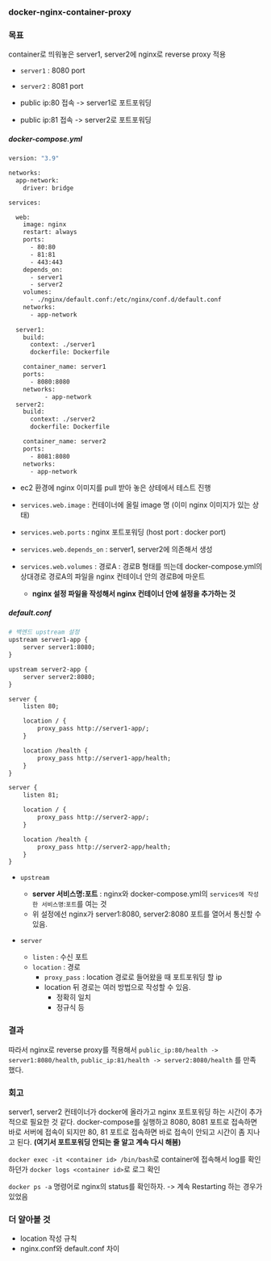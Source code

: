 ### docker-nginx-container-proxy



### 목표

container로 띄워놓은 server1, server2에 nginx로 reverse proxy 적용

- `server1` : 8080 port
- `server2` : 8081 port

- public ip:80 접속 -> server1로 포트포워딩
- public ip:81 접속 -> server2로 포트포워딩



##### docker-compose.yml

```dockerfile
version: "3.9"

networks:
  app-network:
    driver: bridge

services:

  web:
    image: nginx
    restart: always
    ports:
      - 80:80
      - 81:81
      - 443:443
    depends_on:
      - server1
      - server2
    volumes:
      - ./nginx/default.conf:/etc/nginx/conf.d/default.conf
    networks:
      - app-network
  
  server1:
    build:
      context: ./server1
      dockerfile: Dockerfile

    container_name: server1
    ports:
      - 8080:8080
    networks:
          - app-network
  server2:
    build:
      context: ./server2
      dockerfile: Dockerfile

    container_name: server2
    ports:
      - 8081:8080
    networks:
      - app-network
```

- ec2 환경에 nginx 이미지를 pull 받아 놓은 상테에서 테스트 진행
- `services.web.image` : 컨테이너에 올릴 image 명 (이미 nginx 이미지가 있는 상태)
- `services.web.ports` : nginx 포트포워딩 (host port : docker port)

- `services.web.depends_on` : server1, server2에 의존해서 생성
- `services.web.volumes` : 경로A : 경로B 형태를 띄는데 docker-compose.yml의 상대경로 경로A의 파일을 nginx 컨테이너 안의 경로B에 마운트
  - **nginx 설정 파일을 작성해서 nginx 컨테이너 안에 설정을 추가하는 것**



##### default.conf

```dockerfile
# 백엔드 upstream 설정
upstream server1-app {
    server server1:8080;
}

upstream server2-app {
    server server2:8080;
}

server {
    listen 80;

    location / {
        proxy_pass http://server1-app/;
    }

    location /health {
        proxy_pass http://server1-app/health;
    }
}

server {
    listen 81;

    location / {
        proxy_pass http://server2-app/;
    }

    location /health {
        proxy_pass http://server2-app/health;
    }
}
```

- `upstream`
  - **server 서비스명:포트** : nginx와 docker-compose.yml의 `services에 작성한 서비스명`:`포트`를 여는 것
  - 위 설정에선 nginx가 server1:8080, server2:8080 포트를 열어서 통신할 수 있음.

- `server`
  - `listen` : 수신 포트
  - `location` : 경로
    - `proxy_pass` : location 경로로 들어왔을 때 포트포워딩 할 ip
    - location 뒤 경로는 여러 방법으로 작성할 수 있음.
      - 정확히 일치
      - 정규식 등



### 결과

따라서 nginx로 reverse proxy를 적용해서 `public_ip:80/health -> server1:8080/health`, `public_ip:81/health -> server2:8080/health` 를 만족했다.



### 회고

server1, server2 컨테이너가 docker에 올라가고 nginx 포트포워딩 하는 시간이 추가적으로 필요한 것 같다. docker-compose를 실행하고 8080, 8081 포트로 접속하면 바로 서버에 접속이 되지만 80, 81 포트로 접속하면 바로 접속이 안되고 시간이 좀 지나고 된다. **(여기서 포트포워딩 안되는 줄 알고 계속 다시 해봄)**

`docker exec -it <container id> /bin/bash`로 container에 접속해서 log를 확인하던가 `docker logs <container id>`로 로그 확인

`docker ps -a` 명령어로 nginx의 status를 확인하자. -> 계속 Restarting 하는 경우가 있었음



###  더 알아볼 것

- location 작성 규칙
- nginx.conf와 default.conf 차이
